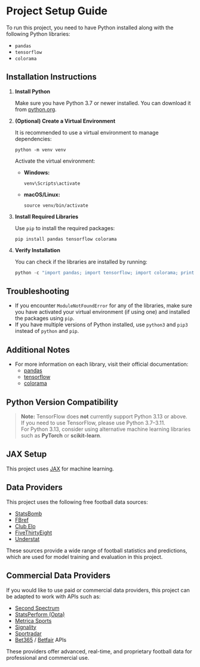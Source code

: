 # Project Setup Guide

To run this project, you need to have Python installed along with the following Python libraries:

- `pandas`
- `tensorflow`
- `colorama`

## Installation Instructions

1. **Install Python**

   Make sure you have Python 3.7 or newer installed. You can download it from [python.org](https://www.python.org/downloads/).

2. **(Optional) Create a Virtual Environment**

   It is recommended to use a virtual environment to manage dependencies:

   ```
   python -m venv venv
   ```

   Activate the virtual environment:

   - **Windows:**
     ```
     venv\Scripts\activate
     ```
   - **macOS/Linux:**
     ```
     source venv/bin/activate
     ```

3. **Install Required Libraries**

   Use `pip` to install the required packages:

   ```
   pip install pandas tensorflow colorama
   ```

4. **Verify Installation**

   You can check if the libraries are installed by running:

   ```python
   python -c "import pandas; import tensorflow; import colorama; print('All libraries are installed!')"
   ```

## Troubleshooting

- If you encounter `ModuleNotFoundError` for any of the libraries, make sure you have activated your virtual environment (if using one) and installed the packages using `pip`.
- If you have multiple versions of Python installed, use `python3` and `pip3` instead of `python` and `pip`.

## Additional Notes

- For more information on each library, visit their official documentation:
  - [pandas](https://pandas.pydata.org/)
  - [tensorflow](https://www.tensorflow.org/)
  - [colorama](https://pypi.org/project/colorama/)

## Python Version Compatibility

> **Note:** TensorFlow does **not** currently support Python 3.13 or above.  
> If you need to use TensorFlow, please use Python 3.7–3.11.  
> For Python 3.13, consider using alternative machine learning libraries such as **PyTorch** or **scikit-learn**.

## JAX Setup

This project uses [JAX](https://github.com/google/jax) for machine learning.

## Data Providers

This project uses the following free football data sources:

- [StatsBomb](https://statsbomb.com/)
- [FBref](https://fbref.com/)
- [Club Elo](https://clubelo.com/)
- [FiveThirtyEight](https://projects.fivethirtyeight.com/soccer-predictions/)
- [Understat](https://understat.com/)

These sources provide a wide range of football statistics and predictions, which are used for model training and evaluation in this project.

## Commercial Data Providers

If you would like to use paid or commercial data providers, this project can be adapted to work with APIs such as:

- [Second Spectrum](https://www.secondspectrum.com/)
- [StatsPerform (Opta)](https://www.statsperform.com/)
- [Metrica Sports](https://metrica-sports.com/)
- [Signality](https://signality.com/)
- [Sportradar](https://sportradar.com/)
- [Bet365](https://www.bet365.com/) / [Betfair](https://www.betfair.com/) APIs

These providers offer advanced, real-time, and proprietary football data for professional and commercial use.
